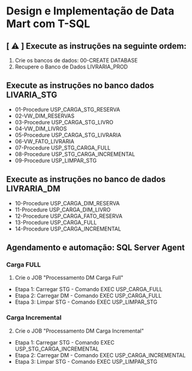 <h1>Design e Implementação de Data Mart com T-SQL</h1>

## [ ⚠️ ]  Execute as instruções na seguinte ordem: 

1) Crie os bancos de dados: 00-CREATE DATABASE
2) Recupere o Banco de Dados LIVRARIA_PROD

## Execute as instruções no banco dados LIVARIA_STG

- 01-Procedure USP_CARGA_STG_RESERVA
- 02-VW_DIM_RESERVAS
- 03-Procedure USP_CARGA_STG_LIVRO
- 04-VW_DIM_LIVROS
- 05-Procedure USP_CARGA_STG_LIVRARIA
- 06-VW_FATO_LIVRARIA
- 07-Procedure USP_STG_CARGA_FULL
- 08-Procedure USP_STG_CARGA_INCREMENTAL
- 09-Procedure USP_LIMPAR_STG

## Execute as instruções no banco de dados LIVRARIA_DM

- 10-Procedure USP_CARGA_DIM_RESERVA
- 11-Procedure USP_CARGA_DIM_LIVRO
- 12-Procedure USP_CARGA_FATO_RESERVA
- 13-Procedure USP_CARGA_FULL
- 14-Procedure USP_CARGA_INCREMENTAL

## Agendamento e automação: SQL Server Agent

### Carga FULL
1) Crie o JOB "Processamento DM Carga Full"
- Etapa 1: Carregar STG - Comando EXEC USP_CARGA_FULL
- Etapa 2: Carregar DM - Comando EXEC USP_CARGA_FULL
- Etapa 3: Limpar STG - Comando EXEC USP_LIMPAR_STG

### Carga Incremental

2) Crie o JOB "Processamento DM Carga Incremental"
- Etapa 1: Carregar STG - Comando EXEC USP_STG_CARGA_INCREMENTAL
- Etapa 2: Carregar DM - Comando EXEC USP_CARGA_INCREMENTAL
- Etapa 3: Limpar STG - Comando EXEC USP_LIMPAR_STG
